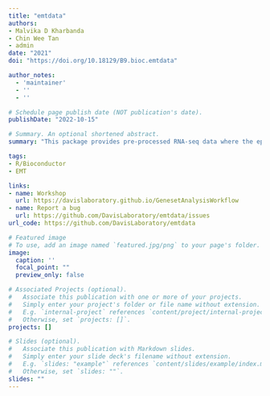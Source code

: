 ```yaml
---
title: "emtdata"
authors:
- Malvika D Kharbanda
- Chin Wee Tan
- admin
date: "2021"
doi: "https://doi.org/10.18129/B9.bioc.emtdata"

author_notes:
  - 'maintainer'
  - ''
  - ''

# Schedule page publish date (NOT publication's date).
publishDate: "2022-10-15"

# Summary. An optional shortened abstract.
summary: "This package provides pre-processed RNA-seq data where the epithelial to mesenchymal transition was induced on cell lines. These data come from three publications Cursons et al. (2015), Cursons et al. (2018) and Foroutan et al. (2017). In each of these publications, EMT was induces across multiple cell lines following treatment by TGFb among other stimulants. This data will be useful in determining the regulatory programs modified in order to achieve an EMT. Data were processed by the Davis laboratory in the Bioinformatics division at WEHI."

tags:
- R/Bioconductor
- EMT

links:
- name: Workshop
  url: https://davislaboratory.github.io/GenesetAnalysisWorkflow
- name: Report a bug
  url: https://github.com/DavisLaboratory/emtdata/issues
url_code: https://github.com/DavisLaboratory/emtdata

# Featured image
# To use, add an image named `featured.jpg/png` to your page's folder. 
image:
  caption: ''
  focal_point: ""
  preview_only: false

# Associated Projects (optional).
#   Associate this publication with one or more of your projects.
#   Simply enter your project's folder or file name without extension.
#   E.g. `internal-project` references `content/project/internal-project/index.md`.
#   Otherwise, set `projects: []`.
projects: []

# Slides (optional).
#   Associate this publication with Markdown slides.
#   Simply enter your slide deck's filename without extension.
#   E.g. `slides: "example"` references `content/slides/example/index.md`.
#   Otherwise, set `slides: ""`.
slides: ""
---
```

